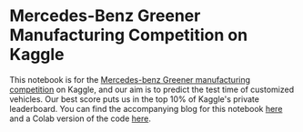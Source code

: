 # Mercedes-Benz Greener Manufacturing Competition on Kaggle

This notebook is for the [Mercedes-benz Greener manufacturing competition](https://www.kaggle.com/c/mercedes-benz-greener-manufacturing/) on Kaggle, and our aim is to predict the test time of customized vehicles. Our best score puts us in the top 10% of Kaggle's private leaderboard. You can find the accompanying blog for this notebook [here](https://medium.com/python-in-plain-english/mercedes-benz-greener-manufacturing-part-1-basic-data-pre-processing-a32d17803064) and a Colab version of the code [here](https://colab.research.google.com/drive/18W47LimwvigkpAyuNzoM4suZ44ZffEfS?usp=sharing).
